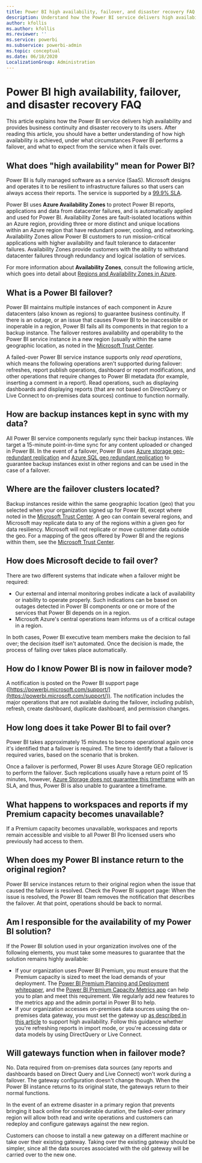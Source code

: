 ```yaml
---
title: Power BI high availability, failover, and disaster recovery FAQ
description: Understand how the Power BI service delivers high availability and provides business continuity and disaster recovery to its users.
author: kfollis
ms.author: kfollis
ms.reviewer: ''
ms.service: powerbi
ms.subservice: powerbi-admin
ms.topic: conceptual
ms.date: 06/18/2020
LocalizationGroup: Administration
---
```


# Power BI high availability, failover, and disaster recovery FAQ

This article explains how the Power BI service delivers high availability and provides business continuity and disaster recovery to its users. After reading this article, you should have a better understanding of how high availability is achieved, under what circumstances Power BI performs a failover, and what to expect from the service when it fails over.

## What does "high availability" mean for Power BI?

Power BI is fully managed software as a service (SaaS).  Microsoft designs and operates it to be resilient to infrastructure failures so that users can always access their reports.  The service is supported by a [99.9% SLA](https://www.microsoftvolumelicensing.com/DocumentSearch.aspx?Mode=3&DocumentTypeId=37).

Power BI uses **Azure Availability Zones** to protect Power BI reports, applications and data from datacenter failures, and is automatically applied and used for Power BI. Availability Zones are fault-isolated locations within an Azure region, providing three or more distinct and unique locations within an Azure region that have redundant power, cooling, and networking. Availability Zones allow Power BI customers to run mission-critical applications with higher availability and fault tolerance to datacenter failures. Availability Zones provide customers with the ability to withstand datacenter failures through redundancy and logical isolation of services. 

For more information about **Availability Zones**, consult the following article, which goes into detail about [Regions and Availability Zones in Azure](/azure/availability-zones/az-overview).

## What is a Power BI failover?

Power BI maintains multiple instances of each component in Azure datacenters (also known as regions) to guarantee business continuity. If there is an outage, or an issue that causes Power BI to be inaccessible or inoperable in a region, Power BI fails all its components in that region to a backup instance. The failover restores availability and operability to the Power BI service instance in a new region (usually within the same geographic location, as noted in the [Microsoft Trust Center](https://www.microsoft.com/trust-center/product-overview).

A failed-over Power BI service instance supports only _read operations_, which means the following operations aren't supported during failover: refreshes, report publish operations, dashboard or report modifications, and other operations that require changes to Power BI metadata (for example, inserting a comment in a report).  Read operations, such as displaying dashboards and displaying reports (that are not based on DirectQuery or Live Connect to on-premises data sources) continue to function normally.

## How are backup instances kept in sync with my data?

All Power BI service components regularly sync their backup instances. We target a 15-minute point-in-time sync for any content uploaded or changed in Power BI. In the event of a failover, Power BI uses [Azure storage geo-redundant replication](/azure/storage/common/storage-redundancy-grs) and [Azure SQL geo redundant replication](/azure/sql-database/sql-database-active-geo-replication) to guarantee backup instances exist in other regions and can be used in the case of a failover.

## Where are the failover clusters located?

Backup instances reside within the same geographic location (geo) that you selected when your organization signed up for Power BI, except where noted in the [Microsoft Trust Center](https://www.microsoft.com/trust-center/product-overview). A geo can contain several regions, and Microsoft may replicate data to any of the regions within a given geo for data resiliency. Microsoft will not replicate or move customer data outside the geo. For a mapping of the geos offered by Power BI and the regions within them, see the [Microsoft Trust Center](https://www.microsoft.com/trust-center/product-overview).

## How does Microsoft decide to fail over?

There are two different systems that indicate when a failover might be required:

- Our external and internal monitoring probes indicate a lack of availability or inability to operate properly. Such indications can be based on outages detected in Power BI components or one or more of the services that Power BI depends on in a region.
- Microsoft Azure's central operations team informs us of a critical outage in a region.

In both cases, Power BI executive team members make the decision to fail over; the decision itself isn't automated. Once the decision is made, the process of failing over takes place automatically.

## How do I know Power BI is now in failover mode?

A notification is posted on the Power BI support page ([https://powerbi.microsoft.com/support/](https://powerbi.microsoft.com/support/)). The notification includes the major operations that are not available during the failover, including publish, refresh, create dashboard, duplicate dashboard, and permission changes.

## How long does it take Power BI to fail over?

Power BI takes approximately 15 minutes to become operational again once it's identified that a failover is required. The time to identify that a failover is required varies, based on the scenario that is broken. 

Once a failover is performed, Power BI uses Azure Storage GEO replication to perform the failover. Such replications usually have a return point of 15 minutes, however, [Azure Storage does not guarantee this timeframe](/azure/storage/common/storage-redundancy) with an SLA, and thus, Power BI is also unable to guarantee a timeframe. 

## What happens to workspaces and reports if my Premium capacity becomes unavailable? 

If a Premium capacity becomes unavailable, workspaces and reports remain accessible and visible to all Power BI Pro licensed users who previously had access to them.

## When does my Power BI instance return to the original region?

Power BI service instances return to their original region when the issue that caused the failover is resolved. Check the Power BI support page: When the issue is resolved, the Power BI team removes the notification that describes the failover. At that point, operations should be back to normal.

## Am I responsible for the availability of my Power BI solution?

If the Power BI solution used in your organization involves one of the following elements, you must take some measures to guarantee that the solution remains highly available:

- If your organization uses Power BI Premium, you must ensure that the Premium capacity is sized to meet the load demands of your deployment.  The [Power BI Premium Planning and Deployment whitepaper](https://aka.ms/Premium-Capacity-Planning-Deployment), and the  [Power BI Premium Capacity Metrics app](service-admin-premium-monitor-capacity.md) can help you to plan and meet this requirement. We regularly add new features to the metrics app and the admin portal in Power BI to help.
- If your organization accesses on-premises data sources using the on-premises data gateway, you must set the gateway up [as described in this article](/data-integration/gateway/service-gateway-high-availability-clusters) to support high availability. Follow this guidance whether you're refreshing reports in import mode, or you're accessing data or data models by using DirectQuery or Live Connect.

## Will gateways function when in failover mode?

No. Data required from on-premises data sources (any reports and dashboards based on Direct Query and Live Connect) won't work during a failover. The gateway configuration doesn't change though. When the Power BI instance returns to its original state, the gateways return to their normal functions.

In the event of an extreme disaster in a primary region that prevents bringing it back online for considerable duration, the failed-over primary region will allow both read and write operations and customers can redeploy and configure gateways against the new region.

Customers can choose to install a new gateway on a different machine or take over their existing gateway. Taking over the existing gateway should be simpler, since all the data sources associated with the old gateway will be carried over to the new one.